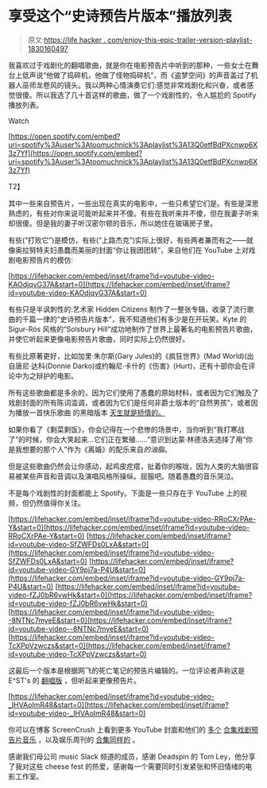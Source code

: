 # 享受这个“史诗预告片版本”播放列表

> 原文:[https://life hacker . com/enjoy-this-epic-trailer-version-playlist-1830160497](https://lifehacker.com/enjoy-this-epic-trailer-version-playlist-1830160497)

我喜欢过于戏剧化的翻唱歌曲，就是你在电影预告片中听到的那种，一些女士在舞台上低声说“他做了捣碎机，他做了怪物捣碎机”，而《盗梦空间》的声音盖过了机器人巫师龙卷风的镜头。我以两种心情演奏它们:感觉非常戏剧化和兴奋，或者感觉很傻。所以我选了几十首这样的歌曲，做了一个戏剧性的，令人尴尬的 Spotify 播放列表。

Watch

[https://open.spotify.com/embed?uri=spotify%3Auser%3Atoomuchnick%3Aplaylist%3A13Q0etfBdPXcnwp6X3z7Yf](https://open.spotify.com/embed?uri=spotify%3Auser%3Atoomuchnick%3Aplaylist%3A13Q0etfBdPXcnwp6X3z7Yf)

T2】

其中一些来自预告片，一些出现在真实的电影中，一些只希望它们是。有些是深思熟虑的，有些对你来说可能听起来并不傻。有些在我听来并不傻，但在我妻子听来却很傻。但是我的妻子听汉密尔顿的音乐，所以她住在玻璃房子里。

有些(“打败它”)是模仿，有些(“上路杰克”)实际上很好，有些两者兼而有之——就像奥拉努特夫妇愚蠢而美丽的封面“你让我团团转”，来自他们在 YouTube 上对戏剧电影预告片的模仿:

 [https://lifehacker.com/embed/inset/iframe?id=youtube-video-KAOdjqyG37A&start=0](https://lifehacker.com/embed/inset/iframe?id=youtube-video-KAOdjqyG37A&start=0) 

有些只是半讽刺性的:艺术家 Hidden Citizens 制作了一整张专辑，收录了流行歌曲的千篇一律的“史诗预告片版本”，我不知道他们有多少是在开玩笑。Kyte 的 Sigur-Rós 风格的“Solsbury Hill”成功地制作了世界上最著名的电影预告片歌曲，并使它听起来更像电影预告片歌曲，同时实际上仍然很好。

有些比原著更好，比如加里·朱尔斯(Gary Jules)的《疯狂世界》(Mad World)(出自唐尼·达科(Donnie Darko)或约翰尼·卡什的《伤害》(Hurt)，还有十部你会在评论中为之辩护的电影。

所有这些歌曲都是多余的，因为它们使用了愚蠢的原始材料，或者因为它们触及了戏剧封面的所有陈词滥调，或者因为它们是任何非爵士版本的“自然男孩”，或者因为播放一首快乐歌曲 的黑暗版本 [天生就是矫情的。](https://tvtropes.org/pmwiki/pmwiki.php/Main/TheCoverChangesTheMeaning)

如果你看了《剩菜剩饭》，你会记得在一个悲惨的场景中，当你听到“我打寒战了”的时候，你会大笑起来...它们正在繁殖……”意识到达蒙·林德洛夫选择了用“你是我想要的那个人”作为《离婚》的配乐来自*的油脂*。

但是这些歌曲仍然会让你感动，起鸡皮疙瘩，扯着你的喉咙，因为人类的大脑很容易被某些声音和音调以及演唱风格所操纵。屈服吧。随着愚蠢的音乐哭泣。

不是每个戏剧性的封面都能上 Spotify。下面是一些只存在于 YouTube 上的视频，但仍然值得你关注。

 [https://lifehacker.com/embed/inset/iframe?id=youtube-video-RRoCXrPAe-Y&start=0](https://lifehacker.com/embed/inset/iframe?id=youtube-video-RRoCXrPAe-Y&start=0)  [https://lifehacker.com/embed/inset/iframe?id=youtube-video-SfZWFDs0LxA&start=0](https://lifehacker.com/embed/inset/iframe?id=youtube-video-SfZWFDs0LxA&start=0)  [https://lifehacker.com/embed/inset/iframe?id=youtube-video-GY9pj7a-P4U&start=0](https://lifehacker.com/embed/inset/iframe?id=youtube-video-GY9pj7a-P4U&start=0)  [https://lifehacker.com/embed/inset/iframe?id=youtube-video-fZJ0bR6vwHk&start=0](https://lifehacker.com/embed/inset/iframe?id=youtube-video-fZJ0bR6vwHk&start=0)  [https://lifehacker.com/embed/inset/iframe?id=youtube-video--8NTNc7myeE&start=0](https://lifehacker.com/embed/inset/iframe?id=youtube-video--8NTNc7myeE&start=0)  [https://lifehacker.com/embed/inset/iframe?id=youtube-video-TcXPpVzwczs&start=0](https://lifehacker.com/embed/inset/iframe?id=youtube-video-TcXPpVzwczs&start=0) 

这最后一个版本是根据网飞的死亡笔记的预告片编辑的。一位评论者声称这是 E^ST's 的 [翻唱版](https://www.youtube.com/watch?v=s64RnXSwn-A) ，但听起来更像预告片。

 [https://lifehacker.com/embed/inset/iframe?id=youtube-video-_IHVAoImR48&start=0](https://lifehacker.com/embed/inset/iframe?id=youtube-video-_IHVAoImR48&start=0) 

你可以在博客 ScreenCrush 上看到更多 YouTube 封面和他们的 [多个](http://screencrush.com/trailers-with-sad-cover-songs-third-list/) [合集](http://screencrush.com/movie-trailers-sad-covers/)[戏剧预告片音乐](http://screencrush.com/movie-trailers-sad-covers-2/) ，以及娱乐周刊的 [合集同样的](https://ew.com/movies/2018/01/27/movie-trailers-cover-songs-ranked/) 。

感谢我们母公司 music Slack 频道的成员，感谢 Deadspin 的 Tom Ley，他分享了我对这些 cheese fest 的热爱，感谢每一个需要同时引发紧张和怀旧情绪的电影工作室。